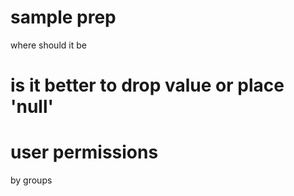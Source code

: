 
# sample prep
where should it be

# is it better to drop value or place 'null'

# user permissions
by groups